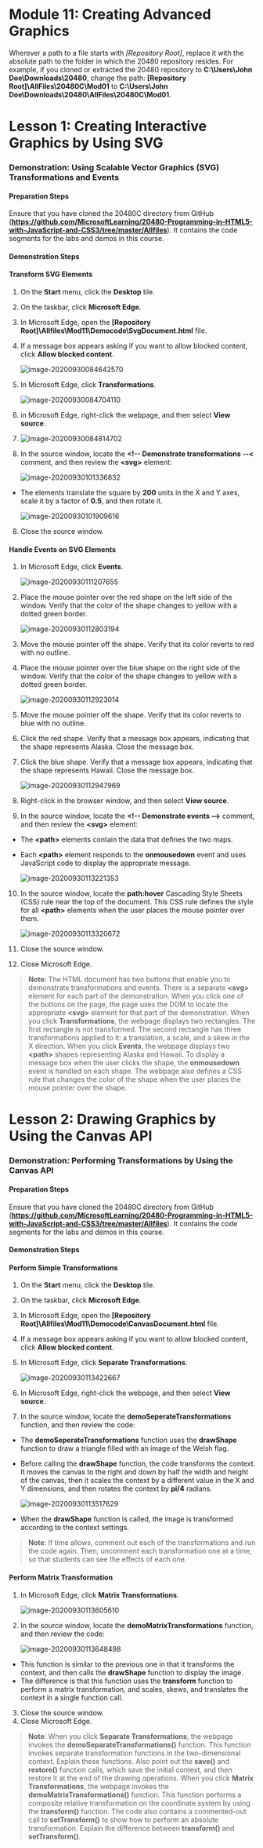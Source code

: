 # Module 11: Creating Advanced Graphics

Wherever a path to a file starts with *[Repository Root]*, replace it with the absolute path to the folder in which the 20480 repository resides. For example, if you cloned or extracted the 20480 repository to **C:\Users\John Doe\Downloads\20480**, change the path: **[Repository Root]\AllFiles\20480C\Mod01** to **C:\Users\John Doe\Downloads\20480\AllFiles\20480C\Mod01**.

# Lesson 1: Creating Interactive Graphics by Using SVG

### Demonstration: Using Scalable Vector Graphics (SVG) Transformations and Events

#### Preparation Steps

Ensure that you have cloned the 20480C directory from GitHub (**https://github.com/MicrosoftLearning/20480-Programming-in-HTML5-with-JavaScript-and-CSS3/tree/master/Allfiles**). It contains the code segments for the labs and demos in this course.

#### Demonstration Steps

#### Transform SVG Elements

1. On the **Start** menu, click the **Desktop** tile.

2. On the taskbar, click **Microsoft Edge**.

3. In Microsoft Edge, open the **[Repository Root]\Allfiles\Mod11\Democode\SvgDocument.html** file.

4. If a message box appears asking if you want to allow blocked content, click **Allow blocked content**.

   ![image-20200930084642570](img/image-20200930084642570.png)

5. In Microsoft Edge, click **Transformations**.

   ![image-20200930084704110](img/image-20200930084704110.png)

6. in Microsoft Edge, right-click the webpage, and then select **View source**.

7. ![image-20200930084814702](img/image-20200930084814702.png)

8. In the source window, locate the **&lt;!-- Demonstrate transformations --&lt;** comment, and then review the **&lt;svg&gt;** element:

   ![image-20200930101336832](img/image-20200930101336832.png)

- The **<transform>** elements translate the square by **200** units in the X and Y axes, scale it by a factor of **0.5**, and then rotate it.

  ![image-20200930101909616](img/image-20200930101909616.png)

8.	Close the source window.

#### Handle Events on SVG Elements

1. In Microsoft Edge, click **Events**.

   ![image-20200930111207655](img/image-20200930111207655.png)

2. Place the mouse pointer over the red shape on the left side of the window. Verify that the color of the shape changes to yellow with a dotted green border.

   ![image-20200930112803194](img/image-20200930112803194.png)

3. Move the mouse pointer off the shape. Verify that its color reverts to red with no outline.

4. Place the mouse pointer over the blue shape on the right side of the window. Verify that the color of the shape changes to yellow with a dotted green border.

   ![image-20200930112923014](img/image-20200930112923014.png)

5. Move the mouse pointer off the shape. Verify that its color reverts to blue with no outline.

6. Click the red shape. Verify that a message box appears, indicating that the shape represents Alaska. Close the message box.

7. Click the blue shape. Verify that a message box appears, indicating that the shape represents Hawaii. Close the message box.

   ![image-20200930112947969](img/image-20200930112947969.png)

8. Right-click in the browser window, and then select **View source**.

9. In the source window, locate the **&lt;!-- Demonstrate events --&gt;** comment, and then review the **&lt;svg&gt;** element:

- The **&lt;path&gt;** elements contain the data that defines the two maps.

- Each **&lt;path&gt;** element responds to the **onmousedown** event and uses JavaScript code to display the appropriate message.

  ![image-20200930113221353](img/image-20200930113221353.png)

10. In the source window, locate the **path:hover** Cascading Style Sheets (CSS) rule near the top of the document. This CSS rule defines the style for all **&lt;path&gt;** elements when the user places the mouse pointer over them.

    ![image-20200930113320672](img/image-20200930113320672.png)

11. Close the source window.

12. Close Microsoft Edge.

>**Note**: The HTML document has two buttons that enable you to demonstrate transformations and events. There is a separate **&lt;svg&gt;** element for each part of the demonstration. When you click one of the buttons on the page, the page uses the DOM to locate the appropriate **&lt;svg&gt;** element for that part of the demonstration.
>When you click **Transformations**, the webpage displays two rectangles. The first rectangle is not transformed. The second rectangle has three transformations applied to it: a translation, a scale, and a skew in the X direction.
>When you click **Events**, the webpage displays two **&lt;path&gt;** shapes representing Alaska and Hawaii. To display a message box when the user clicks the shape, the **onmousedown** event is handled on each shape. The webpage also defines a CSS rule that changes the color of the shape when the user places the mouse pointer over the shape.


# Lesson 2: Drawing Graphics by Using the Canvas API

### Demonstration: Performing Transformations by Using the Canvas API

#### Preparation Steps

Ensure that you have cloned the 20480C directory from GitHub (**https://github.com/MicrosoftLearning/20480-Programming-in-HTML5-with-JavaScript-and-CSS3/tree/master/Allfiles**). It contains the code segments for the labs and demos in this course.

#### Demonstration Steps

#### Perform Simple Transformations

1. On the **Start** menu, click the **Desktop** tile.

2. On the taskbar, click **Microsoft Edge**.

3. In Microsoft Edge, open the **[Repository Root]\Allfiles\Mod11\Democode\CanvasDocument.html** file.

4. If a message box appears asking if you want to allow blocked content, click **Allow blocked content**.

5. In Microsoft Edge, click **Separate Transformations**.

   ![image-20200930113422667](img/image-20200930113422667.png)

6. In Microsoft Edge, right-click the webpage, and then select **View source**.

7. In the source window, locate the **demoSeperateTransformations** function, and then review the code:

- The **demoSeperateTransformations** function uses the **drawShape** function to draw a triangle filled with an image of the Welsh flag.

- Before calling the **drawShape** function, the code transforms the context. It moves the canvas to the right and down by half the width and height of the canvas, then it scales the context by a different value in the X and Y dimensions, and then rotates the context by **pi/4** radians.

  ![image-20200930113517629](img/image-20200930113517629.png)

- When the **drawShape** function is called, the image is transformed according to the context settings.

>**Note**: If time allows, comment out each of the transformations and run the code again. Then, uncomment each transformation one at a time, so that students can see the effects of each one.

#### Perform Matrix Transformation

1. In Microsoft Edge, click **Matrix Transformations**.

   ![image-20200930113605610](img/image-20200930113605610.png)

2. In the source window, locate the **demoMatrixTransformations** function, and then review the code:

   ![image-20200930113648498](img/image-20200930113648498.png)

- This function is similar to the previous one in that it transforms the context, and then calls the **drawShape** function to display the image.
- The difference is that this function uses the **transform** function to perform a matrix transformation, and scales, skews, and translates the context in a single function call.

3.	Close the source window.
4.	Close Microsoft Edge.

>**Note**: When you click **Separate Transformations**, the webpage invokes the **demoSeparateTransformations()** function. This function invokes separate transformation functions in the two-dimensional context. Explain these functions. Also point out the **save()** and **restore()** function calls, which save the initial context, and then restore it at the end of the drawing operations.
>When you click **Matrix Transformations**, the webpage invokes the **demoMatrixTransformations()** function. This function performs a composite relative transformation on the coordinate system by using the **transform()** function. The code also contains a commented-out call to **setTransform()** to show how to perform an absolute transformation. Explain the difference between **transform()** and **setTransform()**.

